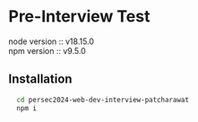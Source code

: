 # Pre-Interview Test

node version :: v18.15.0\
npm version :: v9.5.0


## Installation

```bash
  cd persec2024-web-dev-interview-patcharawat
  npm i
```
    